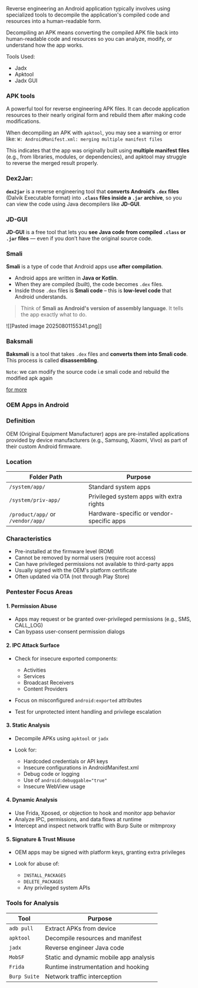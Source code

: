Reverse engineering an Android application typically involves using specialized tools to decompile the application's compiled code and resources into a human-readable form. 

Decompiling an APK means converting the compiled APK file back into human-readable code and resources so you can analyze, modify, or understand how the app works.

Tools Used: 
- Jadx
- Apktool
- Jadx GUI

### APK tools
A powerful tool for reverse engineering APK files. It can decode application resources to their nearly original form and rebuild them after making code modifications.

When decompiling an APK with `apktool`, you may see a warning or error like:
`W: AndroidManifest.xml: merging multiple manifest files`

This indicates that the app was originally built using **multiple manifest files** (e.g., from libraries, modules, or dependencies), and apktool may struggle to reverse the merged result properly.

### Dex2Jar:
**`dex2jar`** is a reverse engineering tool that **converts Android’s `.dex` files** (Dalvik Executable format) into **`.class` files inside a `.jar` archive**, so you can view the code using Java decompilers like **JD-GUI**. 

### JD-GUI
**JD-GUI** is a free tool that lets you **see Java code from compiled `.class` or `.jar` files** — even if you don’t have the original source code.


### Smali
**Smali** is a type of code that Android apps use **after compilation**.

- Android apps are written in **Java or Kotlin**.
- When they are compiled (built), the code becomes `.dex` files.
- Inside those `.dex` files is **Smali code** – this is **low-level code** that Android understands.

> Think of **Smali as Android's version of assembly language**. It tells the app exactly what to do.

![[Pasted image 20250801155341.png]]
### Baksmali

**Baksmali** is a tool that takes `.dex` files and **converts them into Smali code**.
This process is called **disassembling**.

``Note``: we can modify the source code i.e smali code and rebuild the modified apk again 

[for more](https://hackernoon.com/apk-decompilation-a-beginners-guide-for-reverse-engineers)


### OEM Apps in Android 

### Definition

OEM (Original Equipment Manufacturer) apps are pre-installed applications provided by device manufacturers (e.g., Samsung, Xiaomi, Vivo) as part of their custom Android firmware.
### Location

|Folder Path|Purpose|
|---|---|
|`/system/app/`|Standard system apps|
|`/system/priv-app/`|Privileged system apps with extra rights|
|`/product/app/` or `/vendor/app/`|Hardware-specific or vendor-specific apps|

### Characteristics

- Pre-installed at the firmware level (ROM)
- Cannot be removed by normal users (require root access)
- Can have privileged permissions not available to third-party apps
- Usually signed with the OEM's platform certificate
- Often updated via OTA (not through Play Store)
    
### Pentester Focus Areas

#### 1. Permission Abuse

- Apps may request or be granted over-privileged permissions (e.g., SMS, CALL_LOG)
- Can bypass user-consent permission dialogs

#### 2. IPC Attack Surface

- Check for insecure exported components:
    - Activities
    - Services
    - Broadcast Receivers
    - Content Providers
        
- Focus on misconfigured `android:exported` attributes
- Test for unprotected intent handling and privilege escalation
#### 3. Static Analysis

- Decompile APKs using `apktool` or `jadx`
- Look for:
    
    - Hardcoded credentials or API keys
    - Insecure configurations in AndroidManifest.xml
    - Debug code or logging
    - Use of `android:debuggable="true"`
    - Insecure WebView usage
#### 4. Dynamic Analysis

- Use Frida, Xposed, or objection to hook and monitor app behavior
- Analyze IPC, permissions, and data flows at runtime
- Intercept and inspect network traffic with Burp Suite or mitmproxy
#### 5. Signature & Trust Misuse

- OEM apps may be signed with platform keys, granting extra privileges
    
- Look for abuse of:
    - `INSTALL_PACKAGES`
    - `DELETE_PACKAGES`
    - Any privileged system APIs

### Tools for Analysis

|Tool|Purpose|
|---|---|
|`adb pull`|Extract APKs from device|
|`apktool`|Decompile resources and manifest|
|`jadx`|Reverse engineer Java code|
|`MobSF`|Static and dynamic mobile app analysis|
|`Frida`|Runtime instrumentation and hooking|
|`Burp Suite`|Network traffic interception|
